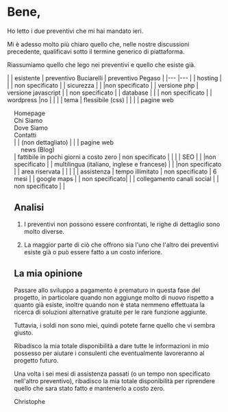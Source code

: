 # Bene,

Ho letto i due preventivi che mi hai mandato ieri.

Mi è adesso molto più chiaro quello che, nelle nostre discussioni precedente, qualificavi sotto il termine generico di piattaforma.

Riassumiamo quello che lego nei preventivi e quello che esiste già.

| 	| esistente	| preventivo Buciarelli | preventivo Pegaso |
|---	|---	|
| hosting | <i class="bi bi-check"></i>      | <i class="bi bi-check"></i> | non specificato  |
| sicurezza | <i class="bi bi-check"></i>      | <i class="bi bi-check"></i> |non specificato  |
| versione php | versione javascript | <i class="bi bi-check"></i> |  non specificato  |
| database | <i class="bi bi-check"></i>|  <i class="bi bi-check"></i> | non specificato  |
| wordpress |no | <i class="bi bi-check"></i>  | <i class="bi bi-check"></i> |
| tema | flessibile (css) | <i class="bi bi-check"></i>  | <i class="bi bi-check"></i> |
| pagine web <div style="margin-left:1rem">Homepage<br>Chi Siamo<br>Dove Siamo<br>Contatti<br>| <i class="bi bi-check"></i> | <i class="bi bi-check"></i> (non dettagliato) |<i class="bi bi-check"></i> | 
| pagine web <div style="margin-left:1rem">news (Blog)</div> | fattibile in pochi giorni a costo zero | non specificato |<i class="bi bi-check"></i> | |
| SEO | <i class="bi bi-check"></i>| <i class="bi bi-check"></i> |non specificato |
| multilingua (italiano, inglese e francese) | <i class="bi bi-check"></i>| <i class="bi bi-check"></i>|non specificato |
| area riservata | <i class="bi bi-check"></i>|<i class="bi bi-check"></i> |<i class="bi bi-check"></i> |
| assistenza | tempo illimitato | non specificato | 6 mesi |
| google maps | <i class="bi bi-check"></i>|  non specificato| <i class="bi bi-check"></i>|
| collegamento canali social | <i class="bi bi-check"></i>| non specificato | <i class="bi bi-check"></i>|

## Analisi

1. I preventivi non possono essere confrontati, le righe di dettaglio sono molto diverse.

2. La maggior parte di ciò che offrono sia l'uno che l'altro dei preventivi esiste già o può essere fatto a un costo inferiore.

## La mia opinione

Passare allo sviluppo a pagamento è prematuro in questa fase del progetto, in particolare quando non aggiunge molto di nuovo rispetto a quanto già esiste, inoltre quando non è stata nemmeno effettuata la ricerca di soluzioni alternative gratuite per le rare funzione aggiunte.

Tuttavia, i soldi non sono miei, quindi potete farne quello che vi sembra giusto.

Ribadisco la mia totale disponibilità a dare tutte le informazioni in mio possesso per aiutare i consulenti che eventualmente lavoreranno al progetto futuro.

Una volta i sei mesi di assistenza passati (o un tempo non specificato nell'altro preventivo), ribadisco la mia totale disponibilità per riprendere quello che sara stato fatto e mantenerlo a costo zero.

Christophe


